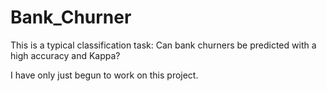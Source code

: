 # Bank_Churner

This is a typical classification task: Can bank churners be predicted with a high accuracy and Kappa?

I have only just begun to work on this project.

